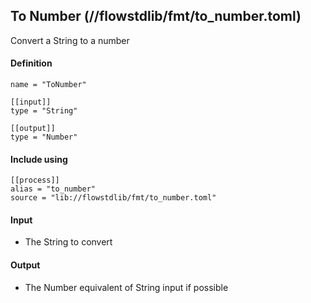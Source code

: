 ## To Number (//flowstdlib/fmt/to_number.toml)
Convert a String to a number

#### Definition
```
name = "ToNumber"

[[input]]
type = "String"

[[output]]
type = "Number"
```

#### Include using
```
[[process]]
alias = "to_number"
source = "lib://flowstdlib/fmt/to_number.toml"
```

#### Input
* The String to convert

#### Output
* The Number equivalent of String input if possible